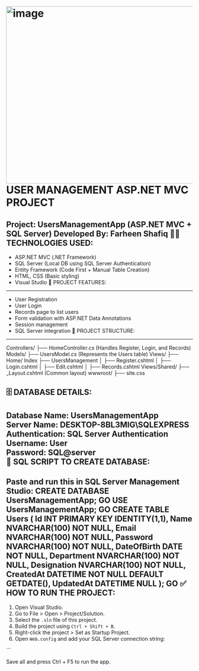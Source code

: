 <img width="975" height="479" alt="image" src="https://github.com/user-attachments/assets/980dbd78-101c-4476-b083-2a89026bd9fb" />USER MANAGEMENT ASP.NET MVC PROJECT
====================================
Project: UsersManagementApp (ASP.NET MVC + SQL Server)
Developed By: Farheen Shafiq
🧑‍💻 TECHNOLOGIES USED:
--------------------------
- ASP.NET MVC (.NET Framework)
- SQL Server (Local DB using SQL Server Authentication)
- Entity Framework (Code First + Manual Table Creation)
- HTML, CSS (Basic styling)
- Visual Studio
🎯 PROJECT FEATURES:
-----------------------
- User Registration
- User Login
- Records page to list users
- Form validation with ASP.NET Data Annotations
- Session management
- SQL Server integration
📂 PROJECT STRUCTURE:
-------------------------
Controllers/
├── HomeController.cs   (Handles Register, Login, and Records)
Models/
├── UsersModel.cs       (Represents the Users table)
Views/
├── Home/ Index
├── UsersManagement
│   ├── Register.cshtml
│   ├── Login.cshtml
│   ├── Edit.cshtml
│   ├── Records.cshtml
Views/Shared/
├── _Layout.cshtml      (Common layout)
wwwroot/
├── site.css           

🗄 DATABASE DETAILS:
-------------------------
Database Name: UsersManagementApp  
Server Name: DESKTOP-8BL3MIG\SQLEXPRESS  
Authentication: SQL Server Authentication  
Username: User  
Password: SQL@server  
📄 SQL SCRIPT TO CREATE DATABASE:
-----------------------------------
Paste and run this in SQL Server Management Studio:
CREATE DATABASE UsersManagementApp;
GO
USE UsersManagementApp;
GO
CREATE TABLE Users (
    Id INT PRIMARY KEY IDENTITY(1,1),
    Name NVARCHAR(100) NOT NULL,
    Email NVARCHAR(100) NOT NULL,
    Password NVARCHAR(100) NOT NULL,
    DateOfBirth DATE NOT NULL,
    Department NVARCHAR(100) NOT NULL,
    Designation NVARCHAR(100) NOT NULL,
    CreatedAt DATETIME NOT NULL DEFAULT GETDATE(),
    UpdatedAt DATETIME NULL
);
GO
✅ HOW TO RUN THE PROJECT:
-----------------------------
1. Open Visual Studio.
2. Go to File > Open > Project/Solution.
3. Select the `.sln` file of this project.
4. Build the project using `Ctrl + Shift + B`.
5. Right-click the project > Set as Startup Project.
6. Open `Web.config` and add your SQL Server connection string:

<connectionStrings> <add name="DefaultConnection" connectionString="Server=DESKTOP-8BL3MIG\SQLEXPRESS;Database=UsersManagementApp;User Id=User;Password=SQL@server;" providerName="System.Data.SqlClient" /> </connectionStrings> ```

Save all and press Ctrl + F5 to run the app.




  












